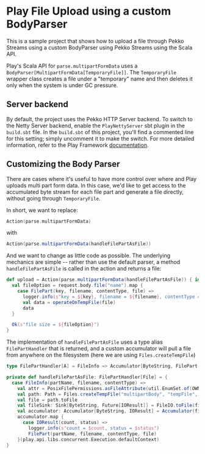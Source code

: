 # Play File Upload using a custom BodyParser

This is a sample project that shows how to upload a file through Pekko Streams using a custom BodyParser using Pekko Streams using the Scala API.

Play's Scala API for `parse.multipartFormData` uses a `BodyParser[MultipartFormData[TemporaryFile]]`.  The `TemporaryFile` wrapper class creates a file under a "temporary" name and then deletes it only when the system is under GC pressure.

## Server backend

By default, the project uses the Pekko HTTP Server backend. To switch to the Netty Server backend, enable the `PlayNettyServer` sbt plugin in the `build.sbt` file.
In the `build.sbt` of this project, you'll find a commented line for this setting; simply uncomment it to make the switch.
For more detailed information, refer to the Play Framework [documentation](https://www.playframework.com/documentation/3.0.x/Server).

## Customizing the Body Parser

There are cases where it's useful to have more control over where and Play uploads multi part form data.  In this case, we'd like to get access to the accumulated byte stream for each file part and generate a file directly, without going through `TemporaryFile`.

In short, we want to replace:

```scala
Action(parse.multipartFormData)
```

with

```scala
Action(parse.multipartFormData(handleFilePartAsFile))
```

And we want to change as little code as possible.  The underlying mechanics are simple -- rather than use the default parser, a method `handleFilePartAsFile` is called in the action and returns a file:

``` scala
def upload = Action(parse.multipartFormData(handleFilePartAsFile)) { implicit request =>
  val fileOption = request.body.file("name").map {
    case FilePart(key, filename, contentType, file) =>
      logger.info(s"key = ${key}, filename = ${filename}, contentType = ${contentType}, file = $file")
      val data = operateOnTempFile(file)
      data
  }

  Ok(s"file size = ${fileOption}")
}
```

The implementation of `handleFilePartAsFile` uses a type alias `FilePartHandler` that is returned, and a custom accumulator will pull a file from anywhere on the filesystem (here we are using `Files.createTempFile`)

```scala
type FilePartHandler[A] = FileInfo => Accumulator[ByteString, FilePart[A]]

private def handleFilePartAsFile: FilePartHandler[File] = {
  case FileInfo(partName, filename, contentType) =>
    val attr = PosixFilePermissions.asFileAttribute(util.EnumSet.of(OWNER_READ, OWNER_WRITE))
    val path: Path = Files.createTempFile("multipartBody", "tempFile", attr)
    val file = path.toFile
    val fileSink: Sink[ByteString, Future[IOResult]] = FileIO.toFile(file)
    val accumulator: Accumulator[ByteString, IOResult] = Accumulator(fileSink)
    accumulator.map {
      case IOResult(count, status) =>
        logger.info(s"count = $count, status = $status")
        FilePart(partName, filename, contentType, file)
    }(play.api.libs.concurrent.Execution.defaultContext)
}
```
